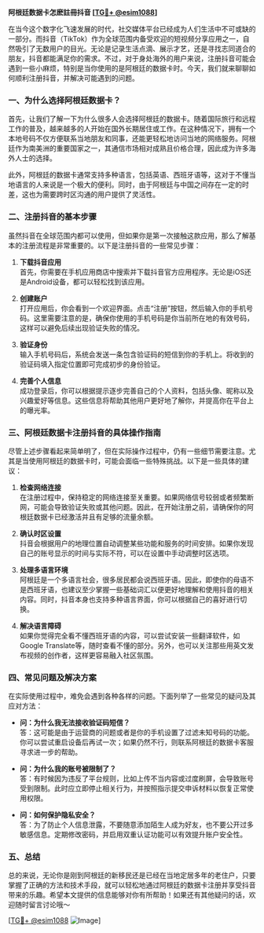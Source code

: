**阿根廷数据卡怎麽註冊抖音 [[TG💪+ @esim1088](https://t.me/s/esim1088)]**

在当今这个数字化飞速发展的时代，社交媒体平台已经成为人们生活中不可或缺的一部分。而抖音（TikTok）作为全球范围内备受欢迎的短视频分享应用之一，自然吸引了无数用户的目光。无论是记录生活点滴、展示才艺，还是寻找志同道合的朋友，抖音都能满足你的需求。不过，对于身处海外的用户来说，注册抖音可能会遇到一些小麻烦，特别是当你使用的是阿根廷的数据卡时。今天，我们就来聊聊如何顺利注册抖音，并解决可能遇到的问题。

### 一、为什么选择阿根廷数据卡？

首先，让我们了解一下为什么很多人会选择阿根廷的数据卡。随着国际旅行和远程工作的普及，越来越多的人开始在国外长期居住或工作。在这种情况下，拥有一个本地号码不仅方便联系当地朋友和同事，还能更轻松地访问当地的网络服务。阿根廷作为南美洲的重要国家之一，其通信市场相对成熟且价格合理，因此成为许多海外人士的选择。

此外，阿根廷的数据卡通常支持多种语言，包括英语、西班牙语等，这对于不懂当地语言的人来说是一个极大的便利。同时，由于阿根廷与中国之间存在一定的时差，这也为需要跨时区沟通的用户提供了灵活性。

### 二、注册抖音的基本步骤

虽然抖音在全球范围内都可以使用，但如果你是第一次接触这款应用，那么了解基本的注册流程是非常重要的。以下是注册抖音的一些常见步骤：

1. **下载抖音应用**  
   首先，你需要在手机应用商店中搜索并下载抖音官方应用程序。无论是iOS还是Android设备，都可以轻松找到该应用。

2. **创建账户**  
   打开应用后，你会看到一个欢迎界面。点击“注册”按钮，然后输入你的手机号码。这里需要注意的是，确保你使用的手机号码是你当前所在地的有效号码，这样可以避免后续出现验证失败的情况。

3. **验证身份**  
   输入手机号码后，系统会发送一条包含验证码的短信到你的手机上。将收到的验证码填入指定位置即可完成初步的身份验证。

4. **完善个人信息**  
   成功登录后，你可以根据提示逐步完善自己的个人资料，包括头像、昵称以及兴趣爱好等信息。这些信息将帮助其他用户更好地了解你，并提高你在平台上的曝光率。

### 三、阿根廷数据卡注册抖音的具体操作指南

尽管上述步骤看起来简单明了，但在实际操作过程中，仍有一些细节需要注意。尤其是当使用阿根廷的数据卡时，可能会面临一些特殊挑战。以下是一些具体的建议：

1. **检查网络连接**  
   在注册过程中，保持稳定的网络连接至关重要。如果网络信号较弱或者频繁断网，可能会导致验证失败或其他问题。因此，在开始注册之前，请确保你的阿根廷数据卡已经激活并且有足够的流量余额。

2. **确认时区设置**  
   抖音会根据用户的地理位置自动调整某些功能和服务的时间安排。如果你发现自己的账号显示的时间与实际不符，可以在设置中手动调整时区选项。

3. **处理多语言环境**  
   阿根廷是一个多语言社会，很多居民都会说西班牙语。因此，即使你的母语不是西班牙语，也建议至少掌握一些基础词汇以便更好地理解和使用抖音的相关内容。同时，抖音本身也支持多种语言界面，你可以根据自己的喜好进行切换。

4. **解决语言障碍**  
   如果你觉得完全看不懂西班牙语的内容，可以尝试安装一些翻译软件，如Google Translate等，随时查看不懂的部分。另外，也可以关注那些用英文发布视频的创作者，这样更容易融入社区氛围。

### 四、常见问题及解决方案

在实际使用过程中，难免会遇到各种各样的问题。下面列举了一些常见的疑问及其应对方法：

- **问：为什么我无法接收验证码短信？**  
  答：这可能是由于运营商的问题或者是你的手机设置了过滤未知号码的功能。你可以尝试重启设备后再试一次；如果仍然不行，则联系阿根廷的数据卡客服寻求进一步的帮助。

- **问：为什么我的账号被限制了？**  
  答：有时候因为违反了平台规则，比如上传不当内容或过度刷屏，会导致账号受到限制。此时应立即停止相关行为，并按照指示提交申诉材料以恢复正常使用权限。

- **问：如何保护隐私安全？**  
  答：为了防止个人信息泄露，不要随意添加陌生人成为好友，也不要公开过多敏感信息。定期修改密码，并启用双重认证功能可以有效提升账户安全性。

### 五、总结

总的来说，无论你是刚到阿根廷的新移民还是已经在当地定居多年的老住户，只要掌握了正确的方法和技术手段，就可以轻松地通过阿根廷的数据卡注册并享受抖音带来的乐趣。希望本文提供的信息能够对你有所帮助！如果还有其他疑问的话，欢迎随时留言讨论哦～

[[TG💪+ @esim1088](https://t.me/s/esim1088) ![Image](https://i.postimg.cc/4NQfJmqS/Snipaste-2025-05-13-00-14-12.png)]